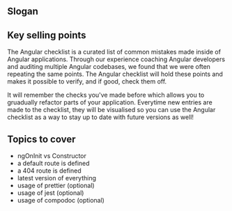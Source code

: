 ## Slogan


## Key selling points

The Angular checklist is a curated list of common mistakes made inside of Angular applications. Through our experience coaching Angular developers and auditing multiple Angular codebases, we found that we were often repeating the same points. The Angular checklist will hold these points and makes it possible to verify, and if good, check them off.

It will remember the checks you've made before which allows you to gruadually refactor parts of your application. Everytime new entries are made to the checklist, they will be visualised so you can use the Angular checklist as a way to stay up to date with future versions as well!


## Topics to cover
- ngOnInit vs Constructor
- a default route is defined
- a 404 route is defined
- latest version of everything
- usage of prettier (optional)
- usage of jest (optional)
- usage of compodoc (optional)
